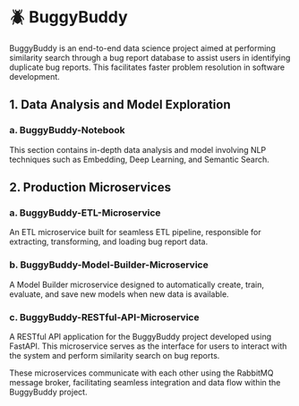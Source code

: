 # 🪲 BuggyBuddy

BuggyBuddy is an end-to-end data science project aimed at performing similarity search through a bug report database to assist users in identifying duplicate bug reports. This facilitates faster problem resolution in software development.

## 1. Data Analysis and Model Exploration

### a. BuggyBuddy-Notebook
This section contains in-depth data analysis and model  involving NLP techniques such as Embedding, Deep Learning, and Semantic Search.

## 2. Production Microservices

### a. BuggyBuddy-ETL-Microservice
An ETL microservice built for seamless ETL pipeline, responsible for extracting, transforming, and loading bug report data.

### b. BuggyBuddy-Model-Builder-Microservice
A Model Builder microservice designed to automatically create, train, evaluate, and save new models when new data is available.

### c. BuggyBuddy-RESTful-API-Microservice
A RESTful API application for the BuggyBuddy project developed using FastAPI. This microservice serves as the interface for users to interact with the system and perform similarity search on bug reports.

These microservices communicate with each other using the RabbitMQ message broker, facilitating seamless integration and data flow within the BuggyBuddy project.